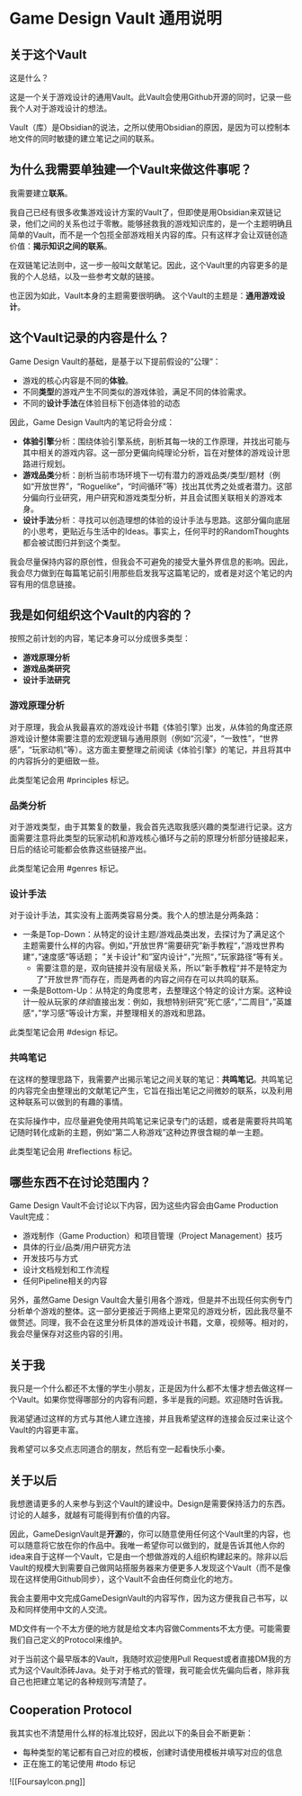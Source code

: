 # Game Design Vault 通用说明


## 关于这个Vault

这是什么？

这是一个关于游戏设计的通用Vault。此Vault会使用Github开源的同时，记录一些我个人对于游戏设计的想法。

Vault（库）是Obsidian的说法，之所以使用Obsidian的原因，是因为可以控制本地文件的同时敏捷的建立笔记之间的联系。


## 为什么我需要单独建一个Vault来做这件事呢？


我需要建立**联系**。

我自己已经有很多收集游戏设计方案的Vault了，但即使是用Obsidian来双链记录，他们之间的关系也过于零散。能够拯救我的游戏知识库的，是一个主题明确且简单的Vault，而不是一个包揽全部游戏相关内容的库。只有这样才会让双链创造价值：**揭示知识之间的联系**。

在双链笔记法则中，这一步一般叫文献笔记。因此，这个Vault里的内容更多的是我的个人总结，以及一些参考文献的链接。

也正因为如此，Vault本身的主题需要很明确。
这个Vault的主题是：**通用游戏设计**。


 ## 这个Vault记录的内容是什么？

Game Design Vault的基础，是基于以下提前假设的”公理“：

- 游戏的核心内容是不同的**体验**。
- 不同**类型**的游戏产生不同类似的游戏体验，满足不同的体验需求。
- 不同的**设计手法**在体验目标下创造体验的动态

因此，Game Design Vault内的笔记将会分成：
- **体验引擎**分析：围绕体验引擎系统，剖析其每一块的工作原理，并找出可能与其中相关的游戏内容。这一部分更偏向纯理论分析，旨在对整体的游戏设计思路进行规划。
- **游戏品类**分析：剖析当前市场环境下一切有潜力的游戏品类/类型/题材（例如“开放世界”，“Roguelike”，“时间循环”等）找出其优秀之处或者潜力。这部分偏向行业研究，用户研究和游戏类型分析，并且会试图关联相关的游戏本身。
- **设计手法**分析：寻找可以创造理想的体验的设计手法与思路。这部分偏向底层的小思考，更贴近与生活中的Ideas。事实上，任何平时的RandomThoughts都会被试图归并到这个类型。

我会尽量保持内容的原创性，但我会不可避免的接受大量外界信息的影响。因此，我会尽力做到在每篇笔记前引用那些启发我写这篇笔记的，或者是对这个笔记的内容有用的信息链接。





## 我是如何组织这个Vault的内容的？


按照之前计划的内容，笔记本身可以分成很多类型：
- **游戏原理分析**
- **游戏品类研究**
- **设计手法研究**

### 游戏原理分析

对于原理，我会从我最喜欢的游戏设计书籍《体验引擎》出发，从体验的角度还原游戏设计整体需要注意的宏观逻辑与通用原则（例如“沉浸”，“一致性”，“世界感”，“玩家动机”等）。这方面主要整理之前阅读《体验引擎》的笔记，并且将其中的内容拆分的更细致一些。

此类型笔记会用 #principles 标记。


### 品类分析

对于游戏类型，由于其繁复的数量，我会首先选取我感兴趣的类型进行记录。这方面需要注意将此类型的玩家动机和游戏核心循环与之前的原理分析部分链接起来，日后的结论可能都会依靠这些链接产出。

此类型笔记会用 #genres 标记。

### 设计手法

对于设计手法，其实没有上面两类容易分类。我个人的想法是分两条路：
- 一条是Top-Down：从特定的设计主题/游戏品类出发，去探讨为了满足这个主题需要什么样的内容。例如，”开放世界“需要研究”新手教程“，”游戏世界构建“，”速度感“等话题； ”关卡设计"和”室内设计“，”光照“，”玩家路径“等有关。
	- 需要注意的是，双向链接并没有层级关系，所以”新手教程“并不是特定为了”开放世界“而存在，而是两者的内容之间存在可以共鸣的联系。
- 一条是Bottom-Up：从特定的角度思考，去整理这个特定的设计方案。这种设计一般从玩家的*体验*直接出发：例如，我想特别研究”死亡感“，”二周目“，”英雄感“，”学习感“等设计方案，并整理相关的游戏和思路。

此类型笔记会用 #design 标记。

### 共鸣笔记

在这样的整理思路下，我需要产出揭示笔记之间关联的笔记：**共鸣笔记**。共鸣笔记的内容完全由整理出的文献笔记产生，它旨在指出笔记之间微妙的联系，以及利用这种联系可以做到的有趣的事情。

在实际操作中，应尽量避免使用共鸣笔记来记录专门的话题，或者是需要将共鸣笔记随时转化成新的主题，例如“第二人称游戏”这种边界很含糊的单一主题。

此类型笔记会用 #reflections 标记。




 ## 哪些东西不在讨论范围内？

Game Design Vault不会讨论以下内容，因为这些内容会由Game Production Vault完成：

- 游戏制作（Game Production）和项目管理（Project Management）技巧
- 具体的行业/品类/用户研究方法
- 开发技巧与方式
- 设计文档规划和工作流程
- 任何Pipeline相关的内容

另外，虽然Game Design Vault会大量引用各个游戏，但是并不出现任何实例专门分析单个游戏的整体。这一部分更接近于网络上更常见的游戏分析，因此我尽量不做赘述。同理，我不会在这里分析具体的游戏设计书籍，文章，视频等。相对的，我会尽量保存对这些内容的引用。


## 关于我

我只是一个什么都还不太懂的学生小朋友，正是因为什么都不太懂才想去做这样一个Vault。如果你觉得哪部分的内容有问题，多半是我的问题。欢迎随时告诉我。

我渴望通过这样的方式与其他人建立连接，并且我希望这样的连接会反过来让这个Vault的内容更丰富。

我希望可以多交点志同道合的朋友，然后有空一起看快乐小秦。

## 关于以后

我想邀请更多的人来参与到这个Vault的建设中。Design是需要保持活力的东西。讨论的人越多，就越有可能得到有价值的内容。

因此，GameDesignVault是**开源**的，你可以随意使用任何这个Vault里的内容，也可以随意将它放在你的作品中。我唯一希望你可以做到的，就是告诉其他人你的idea来自于这样一个Vault，它是由一个想做游戏的人组织构建起来的。除非以后Vault的规模大到需要自己做网站搭服务器来方便更多人发现这个Vault（而不是像现在这样使用Github同步），这个Vault不会由任何商业化的地方。

我会主要用中文完成GameDesignVault的内容写作，因为这方便我自己书写，以及和同样使用中文的人交流。

MD文件有一个不太方便的地方就是给文本内容做Comments不太方便。可能需要我们自己定义的Protocol来维护。

对于当前这个最早版本的Vault，我随时欢迎使用Pull Request或者直接DM我的方式为这个Vault添砖Java。处于对于格式的管理，我可能会优先偏向后者，除非我自己也把建立笔记的各种规则写清楚了。



 ## Cooperation Protocol

我其实也不清楚用什么样的标准比较好，因此以下的条目会不断更新：

 - 每种类型的笔记都有自己对应的模板，创建时请使用模板并填写对应的信息
 - 正在施工的笔记使用 #todo 标记


![[FoursayIcon.png]]
